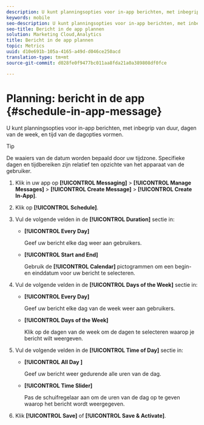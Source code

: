 ```yaml
---
description: U kunt planningsopties voor in-app berichten, met inbegrip van duur, dagen van de week, en tijd van de dagopties vormen.
keywords: mobile
seo-description: U kunt planningsopties voor in-app berichten, met inbegrip van duur, dagen van de week, en tijd van de dagopties vormen.
seo-title: Bericht in de app plannen
solution: Marketing Cloud,Analytics
title: Bericht in de app plannen
topic: Metrics
uuid: d10e691b-105a-4165-a49d-d046ce250acd
translation-type: tm+mt
source-git-commit: d028fe0f9477bc011aa8fda21a0a389808df0fce

---
```



# Planning: bericht in de app {#schedule-in-app-message}

U kunt planningsopties voor in-app berichten, met inbegrip van duur, dagen van de week, en tijd van de dagopties vormen.

>[!TIP]
>
>De waaiers van de datum worden bepaald door uw tijdzone. Specifieke dagen en tijdbereiken zijn relatief ten opzichte van het apparaat van de gebruiker.

1. Klik in uw app op **[!UICONTROL Messaging]** > **[!UICONTROL Manage Messages]** > **[!UICONTROL Create Message]** > **[!UICONTROL Create In-App]**.
1. Klik op **[!UICONTROL Schedule]**.
1. Vul de volgende velden in de **[!UICONTROL Duration]** sectie in:

   * **[!UICONTROL Every Day]**

      Geef uw bericht elke dag weer aan gebruikers.

   * **[!UICONTROL Start and End]**

      Gebruik de **[!UICONTROL Calendar]** pictogrammen om een begin- en einddatum voor uw bericht te selecteren.

1. Vul de volgende velden in de **[!UICONTROL Days of the Week]** sectie in:

   * **[!UICONTROL Every Day]**

      Geef uw bericht elke dag van de week weer aan gebruikers.

   * **[!UICONTROL Days of the Week]**

      Klik op de dagen van de week om de dagen te selecteren waarop je bericht wilt weergeven.

1. Vul de volgende velden in de **[!UICONTROL Time of Day]** sectie in:

   * **[!UICONTROL All Day ]**

      Geef uw bericht weer gedurende alle uren van de dag.

   * **[!UICONTROL Time Slider]**

      Pas de schuifregelaar aan om de uren van de dag op te geven waarop het bericht wordt weergegeven.

1. Klik **[!UICONTROL Save]** of **[!UICONTROL Save & Activate]**.
